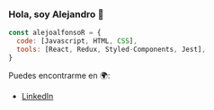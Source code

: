 ### Hola, soy Alejandro 👋

```javascript
const alejoalfonsoR = {
  code: [Javascript, HTML, CSS],
  tools: [React, Redux, Styled-Components, Jest],
}
```
Puedes encontrarme en 🌍:
- [LinkedIn](https://www.linkedin.com/in/alejandro-alfonso-desarrollador/)
<!--
**alejoalfonsoR/alejoalfonsoR** is a ✨ _special_ ✨ repository because its `README.md` (this file) appears on your GitHub profile.

Here are some ideas to get you started:

- 🔭 I’m currently working on ...
- 🌱 I’m currently learning ...
- 👯 I’m looking to collaborate on ...
- 🤔 I’m looking for help with ...
- 💬 Ask me about ...
- 📫 How to reach me: ...
- 😄 Pronouns: ...
- ⚡ Fun fact: ...
-->
